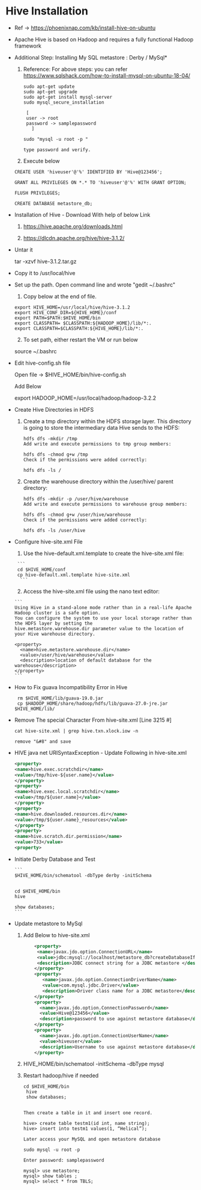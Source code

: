 # Hive Installation 

- Ref -> https://phoenixnap.com/kb/install-hive-on-ubuntu
  
- Apache Hive is based on Hadoop and requires a fully functional Hadoop framework

- Additional Step: Installing My SQL
  metastore : Derby / MySql*
  
  1. Reference: For above steps: you can refer https://www.sqlshack.com/how-to-install-mysql-on-ubuntu-18-04/

	 ```
	 sudo apt-get update
	 sudo apt-get upgrade
	 sudo apt-get install mysql-server
	 sudo mysql_secure_installation
	  
	  [ 
	  user -> root
	  password -> samplepassword
		]

	 sudo "mysql -u root -p " 

	 type password and verify.
	 ```  
  

  2. Execute below 
  
  ```
  CREATE USER 'hiveuser'@'%' IDENTIFIED BY 'Hive@123456';
  
  GRANT ALL PRIVILEGES ON *.* TO 'hiveuser'@'%' WITH GRANT OPTION;

  FLUSH PRIVILEGES;
  
  CREATE DATABASE metastore_db;
  ```

- Installation of Hive - Download With help of below Link 
  
  1. https://hive.apache.org/downloads.html	
    
  2. https://dlcdn.apache.org/hive/hive-3.1.2/
  
- Untar it 
  
  tar -xzvf hive-3.1.2.tar.gz  
  
- Copy it to /usr/local/hive  

- Set up the path. Open command line and wrote "gedit ~/.bashrc"
  
    1. Copy below at the end of file.
    
	```
	export HIVE_HOME=/usr/local/hive/hive-3.1.2
	export HIVE_CONF_DIR=${HIVE_HOME}/conf
	export PATH=$PATH:$HIVE_HOME/bin
	export CLASSPATH= $CLASSPATH:${HADOOP_HOME}/lib/*:.
	export CLASSPATH=$CLASSPATH:${HIVE_HOME}/lib/*:.
	```
	
    2. To set path, either restart the VM or run below

    source ~/.bashrc	

- Edit hive-config.sh file

  Open file -> $HIVE_HOME/bin/hive-config.sh	
  
  Add Below 
  
  export HADOOP_HOME=/usr/local/hadoop/hadoop-3.2.2
  
- Create Hive Directories in HDFS

  1. Create a tmp directory within the HDFS storage layer. This directory is going to store the intermediary data Hive sends to the HDFS:
        
		```
		hdfs dfs -mkdir /tmp
		Add write and execute permissions to tmp group members:

		hdfs dfs -chmod g+w /tmp
		Check if the permissions were added correctly:

		hdfs dfs -ls /  
	    ```
		
  2. Create the warehouse directory within the /user/hive/ parent directory:
        
		```
		hdfs dfs -mkdir -p /user/hive/warehouse
		Add write and execute permissions to warehouse group members:

		hdfs dfs -chmod g+w /user/hive/warehouse
		Check if the permissions were added correctly:

		hdfs dfs -ls /user/hive
        ```
- Configure hive-site.xml File	
     
	1.  Use the hive-default.xml.template to create the hive-site.xml file:

       ```
	   cd $HIVE_HOME/conf
	   cp hive-default.xml.template hive-site.xml
		```	   
		
		
	2. Access the hive-site.xml file using the nano text editor:
      
	  ```
      Using Hive in a stand-alone mode rather than in a real-life Apache Hadoop cluster is a safe option.
	  You can configure the system to use your local storage rather than the HDFS layer by setting the 
	  hive.metastore.warehouse.dir parameter value to the location of your Hive warehouse directory.
	  
	  <property>
		<name>hive.metastore.warehouse.dir</name>
		<value>/user/hive/warehouse</value>
		<description>location of default database for the warehouse</description>
	  </property>
	  ```	


- How to Fix guava Incompatibility Error in Hive

     ```
	  rm $HIVE_HOME/lib/guava-19.0.jar
	  cp $HADOOP_HOME/share/hadoop/hdfs/lib/guava-27.0-jre.jar $HIVE_HOME/lib/
	 ```
	 
- Remove The special Character From hive-site.xml  [Line 3215 #]

    ```
	cat hive-site.xml | grep hive.txn.xlock.iow -n 
   
    remove "&#8" and save
    ```

- HIVE java net URISyntaxException - Update Following in hive-site.xml

   ```xml
   <property>
   <name>hive.exec.scratchdir</name>
   <value>/tmp/hive-${user.name}</value>
   </property>
   <property>   
   <name>hive.exec.local.scratchdir</name>
   <value>/tmp/${user.name}</value>
   </property>
   <property>
   <name>hive.downloaded.resources.dir</name>
   <value>/tmp/${user.name}_resources</value>
   </property>
   <property>
   <name>hive.scratch.dir.permission</name>
   <value>733</value>
   <property>   
   ```   
- Initiate Derby Database and Test 	 
      
      ```
	  $HIVE_HOME/bin/schematool -dbType derby -initSchema	


      cd $HIVE_HOME/bin
      hive
	  
	  show databases;
	  ```	  
		
- Update metastore to MySql  

    1. Add Below to hive-site.xml
  

		 ```xml 
			 <property>
			  <name>javax.jdo.option.ConnectionURL</name>
			  <value>jdbc:mysql://localhost/metastore_db?createDatabaseIfNotExist=true</value>
			  <description>JDBC connect string for a JDBC metastore </description>
			 </property>
			 <property>
				<name>javax.jdo.option.ConnectionDriverName</name>
				<value>com.mysql.jdbc.Driver</value>
				<description>Driver class name for a JDBC metastore</description>
			 </property>
			 <property>
			   <name>javax.jdo.option.ConnectionPassword</name>
			   <value>Hive@123456</value>
			   <description>password to use against metastore database</description>
			 </property>
			 <property>
			   <name>javax.jdo.option.ConnectionUserName</name>
			   <value>hiveuser</value>
			   <description>Username to use against metastore database</description>
			 </property>   
		 ```	  

    2.   HIVE_HOME/bin/schematool -initSchema -dbType mysql	
	
	3.   Restart hadoop/hive if needed 
	   
			```
			cd $HIVE_HOME/bin
			 hive
			 show databases;
			 
			 
			Then create a table in it and insert one record.
			 
			hive> create table testm1(id int, name string);
            hive> insert into testm1 values(1, “Helical”);

			Later access your MySQL and open metastore database

			sudo mysql -u root -p
            
			Enter password: samplepassword

            mysql> use metastore;
			mysql> show tables ;
			mysql> select * from TBLS;
			```


 

   
	